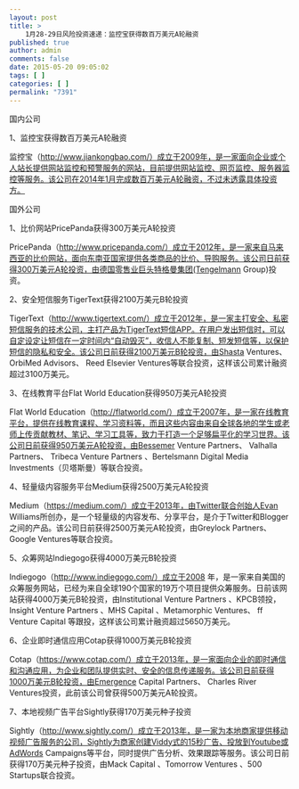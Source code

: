 ```yaml
---
layout: post
title: >
    1月28-29日风险投资速递：监控宝获得数百万美元A轮融资
published: true
author: admin
comments: false
date: 2015-05-20 09:05:02
tags: [ ]
categories: [ ]
permalink: "7391"
---
```



国内公司

1、监控宝获得数百万美元A轮融资

监控宝（http://www.jiankongbao.com/）成立于2009年，是一家面向企业或个人站长提供网站监控和预警服务的网站，目前提供网站监控、网页监控、服务器监控等服务。该公司在2014年1月完成数百万美元A轮融资，不过未透露具体投资方。

国外公司

1、比价网站PricePanda获得300万美元A轮投资

PricePanda（http://www.pricepanda.com/）成立于2012年，是一家来自马来西亚的比价网站，面向东南亚国家提供各类商品的比价、导购服务。该公司日前获得300万美元A轮投资，由德国零售业巨头特格曼集团(Tengelmann Group)投资。

2、安全短信服务TigerText获得2100万美元B轮投资

TigerText（http://www.tigertext.com/）成立于2012年，是一家主打安全、私密短信服务的技术公司，主打产品为TigerText短信APP。在用户发出短信时，可以自定设定让短信在一定时间内“自动毁灭”，收信人不能复制、短发短信等，以保护短信的隐私和安全。该公司日前获得2100万美元B轮投资，由Shasta Ventures、 OrbiMed Advisors、 Reed Elsevier Ventures等联合投资，这样该公司累计融资超过3100万美元。

3、在线教育平台Flat World Education获得950万美元A轮投资

Flat World Education（http://flatworld.com/）成立于2007年，是一家在线教育平台，提供在线教育课程、学习资料等，而且这些内容由来自全球各地的学生或老师上传贡献教材、笔记、学习工具等，致力于打造一个足够扁平化的学习世界。该公司日前获得950万美元A轮投资，由Bessemer Venture Partners、 Valhalla Partners、 Tribeca Venture Partners 、Bertelsmann Digital Media Investments（贝塔斯曼）等联合投资。

4、轻量级内容服务平台Medium获得2500万美元A轮投资

Medium（https://medium.com/）成立于2013年，由Twitter联合创始人Evan Williams所创办，是一个轻量级的内容发布、分享平台，是介于Twitter和Blogger之间的产品。该公司日前获得2500万美元A轮投资，由Greylock Partners、Google Ventures等联合投资。

5、众筹网站Indiegogo获得4000万美元B轮投资

Indiegogo（http://www.indiegogo.com/）成立于2008 年，是一家来自美国的众筹服务网站，已经为来自全球190个国家的19万个项目提供众筹服务。日前该网站获得4000万美元B轮投资，由Institutional Venture Partners 、KPCB领投， Insight Venture Partners 、MHS Capital 、Metamorphic Ventures、 ff Venture Capital 等跟投，这样该公司累计融资超过5650万美元。

6、企业即时通信应用Cotap获得1000万美元B轮投资

Cotap（https://www.cotap.com/）成立于2013年，是一家面向企业的即时通信和沟通应用，为企业和团队提供实时、安全的信息传递服务。该公司日前获得1000万美元B轮投资，由Emergence Capital Partners、 Charles River Ventures投资，此前该公司曾获得500万美元A轮投资。

7、本地视频广告平台Sightly获得170万美元种子投资

Sightly（http://www.sightly.com/）成立于2013年，是一家为本地商家提供移动视频广告服务的公司，Sightly为商家创建Viddy式的15秒广告、投放到Youtube或AdWords Campaigns等平台，同时提供广告分析、效果跟踪等服务。该公司日前获得170万美元种子投资，由Mack Capital 、Tomorrow Ventures 、500 Startups联合投资。